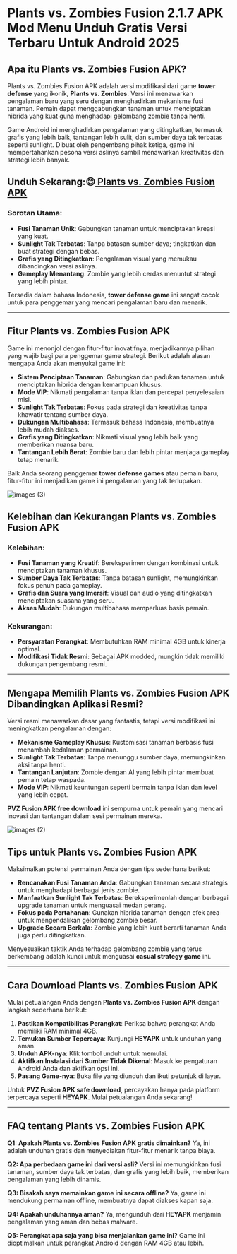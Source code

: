 # Plants vs. Zombies Fusion 2.1.7 APK Mod Menu Unduh Gratis Versi Terbaru Untuk Android 2025

## Apa itu Plants vs. Zombies Fusion APK?
Plants vs. Zombies Fusion APK adalah versi modifikasi dari game **tower defense** yang ikonik, **Plants vs. Zombies**. Versi ini menawarkan pengalaman baru yang seru dengan menghadirkan mekanisme fusi tanaman. Pemain dapat menggabungkan tanaman untuk menciptakan hibrida yang kuat guna menghadapi gelombang zombie tanpa henti.

Game Android ini menghadirkan pengalaman yang ditingkatkan, termasuk grafis yang lebih baik, tantangan lebih sulit, dan sumber daya tak terbatas seperti sunlight. Dibuat oleh pengembang pihak ketiga, game ini mempertahankan pesona versi aslinya sambil menawarkan kreativitas dan strategi lebih banyak.

## Unduh Sekarang:😊[ Plants vs. Zombies Fusion APK](https://heyapks.com/pvz-fusion.html)

### Sorotan Utama:
- **Fusi Tanaman Unik**: Gabungkan tanaman untuk menciptakan kreasi yang kuat.
- **Sunlight Tak Terbatas**: Tanpa batasan sumber daya; tingkatkan dan buat strategi dengan bebas.
- **Grafis yang Ditingkatkan**: Pengalaman visual yang memukau dibandingkan versi aslinya.
- **Gameplay Menantang**: Zombie yang lebih cerdas menuntut strategi yang lebih pintar.

Tersedia dalam bahasa Indonesia, **tower defense game** ini sangat cocok untuk para penggemar yang mencari pengalaman baru dan menarik.

---

## Fitur Plants vs. Zombies Fusion APK
Game ini menonjol dengan fitur-fitur inovatifnya, menjadikannya pilihan yang wajib bagi para penggemar game strategi. Berikut adalah alasan mengapa Anda akan menyukai game ini:

- **Sistem Penciptaan Tanaman**: Gabungkan dan padukan tanaman untuk menciptakan hibrida dengan kemampuan khusus.
- **Mode VIP**: Nikmati pengalaman tanpa iklan dan percepat penyelesaian misi.
- **Sunlight Tak Terbatas**: Fokus pada strategi dan kreativitas tanpa khawatir tentang sumber daya.
- **Dukungan Multibahasa**: Termasuk bahasa Indonesia, membuatnya lebih mudah diakses.
- **Grafis yang Ditingkatkan**: Nikmati visual yang lebih baik yang memberikan nuansa baru.
- **Tantangan Lebih Berat**: Zombie baru dan lebih pintar menjaga gameplay tetap menarik.

Baik Anda seorang penggemar **tower defense games** atau pemain baru, fitur-fitur ini menjadikan game ini pengalaman yang tak terlupakan.

![images (3)](https://github.com/user-attachments/assets/40c023c1-6d31-42ba-9484-abeb5df2c0a1)


## Kelebihan dan Kekurangan Plants vs. Zombies Fusion APK

### Kelebihan:
- **Fusi Tanaman yang Kreatif**: Bereksperimen dengan kombinasi untuk menciptakan tanaman khusus.
- **Sumber Daya Tak Terbatas**: Tanpa batasan sunlight, memungkinkan fokus penuh pada gameplay.
- **Grafis dan Suara yang Imersif**: Visual dan audio yang ditingkatkan menciptakan suasana yang seru.
- **Akses Mudah**: Dukungan multibahasa memperluas basis pemain.

### Kekurangan:
- **Persyaratan Perangkat**: Membutuhkan RAM minimal 4GB untuk kinerja optimal.
- **Modifikasi Tidak Resmi**: Sebagai APK modded, mungkin tidak memiliki dukungan pengembang resmi.

---

## Mengapa Memilih Plants vs. Zombies Fusion APK Dibandingkan Aplikasi Resmi?

Versi resmi menawarkan dasar yang fantastis, tetapi versi modifikasi ini meningkatkan pengalaman dengan:

- **Mekanisme Gameplay Khusus**: Kustomisasi tanaman berbasis fusi menambah kedalaman permainan.
- **Sunlight Tak Terbatas**: Tanpa menunggu sumber daya, memungkinkan aksi tanpa henti.
- **Tantangan Lanjutan**: Zombie dengan AI yang lebih pintar membuat pemain tetap waspada.
- **Mode VIP**: Nikmati keuntungan seperti bermain tanpa iklan dan level yang lebih cepat.

**PVZ Fusion APK free download** ini sempurna untuk pemain yang mencari inovasi dan tantangan dalam sesi permainan mereka.

![images (2)](https://github.com/user-attachments/assets/df7439c7-c79b-4e55-bc8d-8b48873ae949)


## Tips untuk Plants vs. Zombies Fusion APK

Maksimalkan potensi permainan Anda dengan tips sederhana berikut:

- **Rencanakan Fusi Tanaman Anda**: Gabungkan tanaman secara strategis untuk menghadapi berbagai jenis zombie.
- **Manfaatkan Sunlight Tak Terbatas**: Bereksperimenlah dengan berbagai upgrade tanaman untuk menguasai medan perang.
- **Fokus pada Pertahanan**: Gunakan hibrida tanaman dengan efek area untuk mengendalikan gelombang zombie besar.
- **Upgrade Secara Berkala**: Zombie yang lebih kuat berarti tanaman Anda juga perlu ditingkatkan.

Menyesuaikan taktik Anda terhadap gelombang zombie yang terus berkembang adalah kunci untuk menguasai **casual strategy game** ini.

---

## Cara Download Plants vs. Zombies Fusion APK

Mulai petualangan Anda dengan **Plants vs. Zombies Fusion APK** dengan langkah sederhana berikut:

1. **Pastikan Kompatibilitas Perangkat**: Periksa bahwa perangkat Anda memiliki RAM minimal 4GB.
2. **Temukan Sumber Tepercaya**: Kunjungi **HEYAPK** untuk unduhan yang aman.
3. **Unduh APK-nya**: Klik tombol unduh untuk memulai.
4. **Aktifkan Instalasi dari Sumber Tidak Dikenal**: Masuk ke pengaturan Android Anda dan aktifkan opsi ini.
5. **Pasang Game-nya**: Buka file yang diunduh dan ikuti petunjuk di layar.

Untuk **PVZ Fusion APK safe download**, percayakan hanya pada platform terpercaya seperti **HEYAPK**. Mulai petualangan Anda sekarang!

---

## FAQ tentang Plants vs. Zombies Fusion APK

**Q1: Apakah Plants vs. Zombies Fusion APK gratis dimainkan?**
Ya, ini adalah unduhan gratis dan menyediakan fitur-fitur menarik tanpa biaya.

**Q2: Apa perbedaan game ini dari versi asli?**
Versi ini memungkinkan fusi tanaman, sumber daya tak terbatas, dan grafis yang lebih baik, memberikan pengalaman yang lebih dinamis.

**Q3: Bisakah saya memainkan game ini secara offline?**
Ya, game ini mendukung permainan offline, membuatnya dapat diakses kapan saja.

**Q4: Apakah unduhannya aman?**
Ya, mengunduh dari **HEYAPK** menjamin pengalaman yang aman dan bebas malware.

**Q5: Perangkat apa saja yang bisa menjalankan game ini?**
Game ini dioptimalkan untuk perangkat Android dengan RAM 4GB atau lebih.







